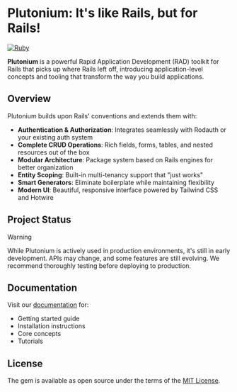 # Plutonium: It's like Rails, but for Rails!

[![Ruby](https://github.com/radioactive-labs/plutonium-core/actions/workflows/main.yml/badge.svg)](https://github.com/radioactive-labs/plutonium-core/actions/workflows/main.yml)

**Plutonium** is a powerful Rapid Application Development (RAD) toolkit for Rails that picks up where Rails left off, introducing application-level concepts and tooling that transform the way you build applications.

## Overview

Plutonium builds upon Rails' conventions and extends them with:

- **Authentication & Authorization**: Integrates seamlessly with Rodauth or your existing auth system
- **Complete CRUD Operations**: Rich fields, forms, tables, and nested resources out of the box
- **Modular Architecture**: Package system based on Rails engines for better organization
- **Entity Scoping**: Built-in multi-tenancy support that "just works"
- **Smart Generators**: Eliminate boilerplate while maintaining flexibility
- **Modern UI**: Beautiful, responsive interface powered by Tailwind CSS and Hotwire

## Project Status

> [!WARNING]
> While Plutonium is actively used in production environments, it's still in early development. APIs may change, and some features are still evolving. We recommend thoroughly testing before deploying to production.

## Documentation

Visit our [documentation](https://radioactive-labs.github.io/plutonium-core/) for:
- Getting started guide
- Installation instructions
- Core concepts
- Tutorials

## License

The gem is available as open source under the terms of the [MIT License](https://opensource.org/licenses/MIT).
